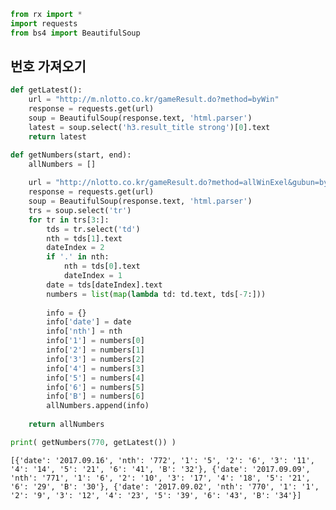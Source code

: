 

```python
from rx import *
import requests
from bs4 import BeautifulSoup
```

## 번호 가져오기


```python
def getLatest():
    url = "http://m.nlotto.co.kr/gameResult.do?method=byWin"
    response = requests.get(url)
    soup = BeautifulSoup(response.text, 'html.parser')
    latest = soup.select('h3.result_title strong')[0].text
    return latest
```


```python
def getNumbers(start, end):
    allNumbers = []
    
    url = "http://nlotto.co.kr/gameResult.do?method=allWinExel&gubun=byWin&nowPage=&drwNoStart={}&drwNoEnd={}".format(start, end)
    response = requests.get(url)
    soup = BeautifulSoup(response.text, 'html.parser')
    trs = soup.select('tr')
    for tr in trs[3:]:
        tds = tr.select('td')
        nth = tds[1].text
        dateIndex = 2
        if '.' in nth:
            nth = tds[0].text
            dateIndex = 1
        date = tds[dateIndex].text
        numbers = list(map(lambda td: td.text, tds[-7:]))
        
        info = {}
        info['date'] = date
        info['nth'] = nth
        info['1'] = numbers[0]
        info['2'] = numbers[1]
        info['3'] = numbers[2]
        info['4'] = numbers[3]
        info['5'] = numbers[4]
        info['6'] = numbers[5]
        info['B'] = numbers[6]
        allNumbers.append(info)
        
    return allNumbers
```


```python
print( getNumbers(770, getLatest()) )
```

    [{'date': '2017.09.16', 'nth': '772', '1': '5', '2': '6', '3': '11', '4': '14', '5': '21', '6': '41', 'B': '32'}, {'date': '2017.09.09', 'nth': '771', '1': '6', '2': '10', '3': '17', '4': '18', '5': '21', '6': '29', 'B': '30'}, {'date': '2017.09.02', 'nth': '770', '1': '1', '2': '9', '3': '12', '4': '23', '5': '39', '6': '43', 'B': '34'}]
    
